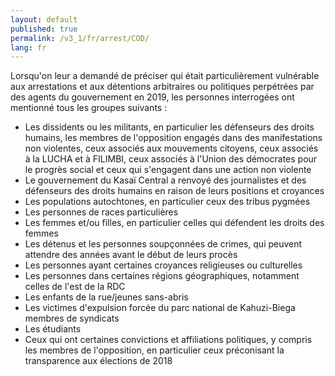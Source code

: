 ```yaml
---
layout: default
published: true
permalink: /v3_1/fr/arrest/COD/
lang: fr
---
```


Lorsqu'on leur a demandé de préciser qui était particulièrement vulnérable aux arrestations et aux détentions arbitraires ou politiques perpétrées par des agents du gouvernement en 2019, les personnes interrogées ont mentionné tous les groupes suivants :

- Les dissidents ou les militants, en particulier les défenseurs des droits humains, les membres de l'opposition engagés dans des manifestations non violentes, ceux associés aux mouvements citoyens, ceux associés à la LUCHA et à FILIMBI, ceux associés à l'Union des démocrates pour le progrès social et ceux qui s'engagent dans une action non violente
- Le gouvernement du Kasaï Central a renvoyé des journalistes et des défenseurs des droits humains en raison de leurs positions et croyances
- Les populations autochtones, en particulier ceux des tribus pygmées
- Les personnes de races particulières
- Les femmes et/ou filles, en particulier celles qui défendent les droits des femmes
- Les détenus et les personnes soupçonnées de crimes, qui peuvent attendre des années avant le début de leurs procès
- Les personnes ayant certaines croyances religieuses ou culturelles
- Les personnes dans certaines régions géographiques, notamment celles de l'est de la RDC
- Les enfants de la rue/jeunes sans-abris
- Les victimes d'expulsion forcée du parc national de Kahuzi-Biega membres de syndicats
- Les étudiants
- Ceux qui ont certaines convictions et affiliations politiques, y compris les membres de l'opposition, en particulier ceux préconisant la transparence aux élections de 2018


